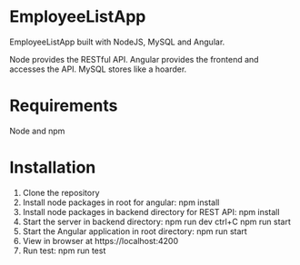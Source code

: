 # EmployeeListApp
 
EmployeeListApp built with NodeJS, MySQL and Angular.

Node provides the RESTful API. Angular provides the frontend and accesses the API. MySQL stores like a hoarder.

# Requirements
 Node and npm

# Installation
1. Clone the repository
2. Install node packages in root for angular: npm install
3. Install node packages in backend directory for REST API: npm install
4. Start the server in backend directory: 
npm run dev
ctrl+C
npm run start
5. Start the Angular application in root directory: npm run start
6. View in browser at https://localhost:4200
7. Run test: npm run test

